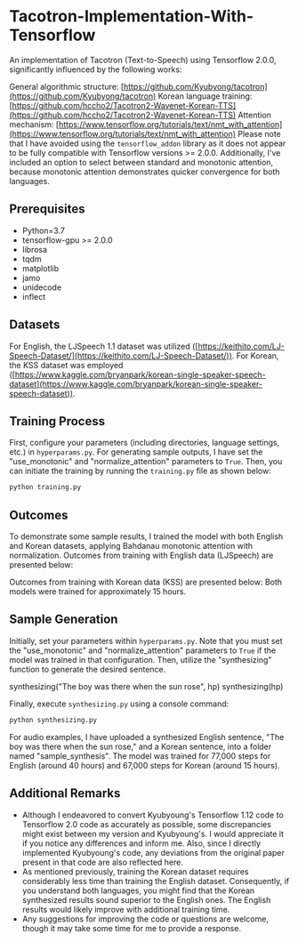 # Tacotron-Implementation-With-Tensorflow

An implementation of Tacotron (Text-to-Speech) using Tensorflow 2.0.0, significantly influenced by the following works:

General algorithmic structure: [https://github.com/Kyubyong/tacotron](https://github.com/Kyubyong/tacotron)
Korean language training: [https://github.com/hccho2/Tacotron2-Wavenet-Korean-TTS](https://github.com/hccho2/Tacotron2-Wavenet-Korean-TTS)
Attention mechanism: [https://www.tensorflow.org/tutorials/text/nmt_with_attention](https://www.tensorflow.org/tutorials/text/nmt_with_attention)
Please note that I have avoided using the `tensorflow_addon` library as it does not appear to be fully compatible with Tensorflow versions >= 2.0.0.
Additionally, I've included an option to select between standard and monotonic attention, because monotonic attention demonstrates quicker convergence for both languages.

## Prerequisites

- Python=3.7
- tensorflow-gpu >= 2.0.0
- librosa
- tqdm
- matplotlib
- jamo
- unidecode
- inflect

## Datasets

For English, the LJSpeech 1.1 dataset was utilized ([https://keithito.com/LJ-Speech-Dataset/](https://keithito.com/LJ-Speech-Dataset/)).
For Korean, the KSS dataset was employed ([https://www.kaggle.com/bryanpark/korean-single-speaker-speech-dataset](https://www.kaggle.com/bryanpark/korean-single-speaker-speech-dataset)).

## Training Process

First, configure your parameters (including directories, language settings, etc.) in `hyperparams.py`. For generating sample outputs, I have set the "use_monotonic" and "normalize_attention" parameters to `True`.
Then, you can initiate the training by running the `training.py` file as shown below:

```bash
python training.py
```

## Outcomes

To demonstrate some sample results, I trained the model with both English and Korean datasets, applying Bahdanau monotonic attention with normalization.
Outcomes from training with English data (LJSpeech) are presented below:

Outcomes from training with Korean data (KSS) are presented below:
Both models were trained for approximately 15 hours.

## Sample Generation

Initially, set your parameters within `hyperparams.py`. Note that you must set the "use_monotonic" and "normalize_attention" parameters to `True` if the model was trained in that configuration. Then, utilize the "synthesizing" function to generate the desired sentence. <br>

synthesizing("The boy was there when the sun rose", hp)
synthesizing(hp)

Finally, execute `synthesizing.py` using a console command:

```bash
python synthesizing.py
```

For audio examples, I have uploaded a synthesized English sentence, "The boy was there when the sun rose," and a Korean sentence, into a folder named "sample_synthesis". The model was trained for 77,000 steps for English (around 40 hours) and 67,000 steps for Korean (around 15 hours).

## Additional Remarks

- Although I endeavored to convert Kyubyoung's Tensorflow 1.12 code to Tensorflow 2.0 code as accurately as possible, some discrepancies might exist between my version and Kyubyoung's. I would appreciate it if you notice any differences and inform me. Also, since I directly implemented Kyubyoung's code, any deviations from the original paper present in that code are also reflected here.
- As mentioned previously, training the Korean dataset requires considerably less time than training the English dataset. Consequently, if you understand both languages, you might find that the Korean synthesized results sound superior to the English ones. The English results would likely improve with additional training time.
- Any suggestions for improving the code or questions are welcome, though it may take some time for me to provide a response.
